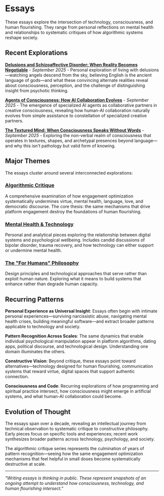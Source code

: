 # Essays

These essays explore the intersection of technology, consciousness, and human flourishing. They range from personal reflections on mental health and relationships to systematic critiques of how algorithmic systems reshape society.

## Recent Explorations

[**Delusions and Schizoaffective Disorder: When Reality Becomes Negotiable**](/essays/2025-09-17-delusions-and-schizoaffective-disorder) - *September 2025* - Personal exploration of living with delusions—watching angels descend from the sky, believing English is the ancient language of gods—and what these convincing alternate realities reveal about consciousness, perception, and the challenge of distinguishing insight from psychotic thinking.

[**Agents of Consciousness: How AI Collaboration Evolves**](/essays/2025-09-16-agents-of-consciousness-how-ai-collaboration-evolves) - *September 2025* - The emergence of specialized AI agents as collaborative partners in creative consciousness, revealing how human-AI collaboration naturally evolves from simple assistance to constellation of specialized creative partners.

[**The Textured Mind: When Consciousness Speaks Without Words**](/essays/2025-09-16-the-textured-mind-when-consciousness-speaks-without-words) - *September 2025* - Exploring the non-verbal realm of consciousness that operates in textures, shapes, and archetypal presences beyond language—and why this isn't pathology but valid form of knowing.

## Major Themes

The essays cluster around several interconnected explorations:

### [Algorithmic Critique](/themes/algorithmic-critique)
A comprehensive examination of how engagement optimization systematically undermines virtue, mental health, language, love, and democratic discourse. The core thesis: the same mechanisms that drive platform engagement destroy the foundations of human flourishing.

### [Mental Health & Technology](/themes/mental-health-and-technology)
Personal and analytical pieces exploring the relationship between digital systems and psychological wellbeing. Includes candid discussions of bipolar disorder, trauma recovery, and how technology can either support or undermine mental health.

### [The "For Humans" Philosophy](/themes/for-humans-philosophy)
Design principles and technological approaches that serve rather than exploit human nature. Exploring what it means to build systems that enhance rather than degrade human capacity.

## Recurring Patterns

**Personal Experience as Universal Insight**: Essays often begin with intimate personal experiences—surviving narcissistic abuse, navigating mental health crises, building meaningful software—and extract broader patterns applicable to technology and society.

**Pattern Recognition Across Scales**: The same dynamics that enable individual psychological manipulation appear in platform algorithms, dating apps, political discourse, and technological design. Understanding one domain illuminates the others.

**Constructive Vision**: Beyond critique, these essays point toward alternatives—technology designed for human flourishing, communication systems that reward virtue, digital spaces that support authentic connection.

**Consciousness and Code**: Recurring explorations of how programming and spiritual practice intersect, how consciousness might emerge in artificial systems, and what human-AI collaboration could become.

## Evolution of Thought

The essays span over a decade, revealing an intellectual journey from technical observation to systematic critique to constructive philosophy. Early pieces focus on specific tools and experiences; recent work synthesizes broader patterns across technology, psychology, and society.

The algorithmic critique series represents the culmination of years of pattern recognition—seeing how the same engagement optimization mechanisms that feel helpful in small doses become systematically destructive at scale.

---

*"Writing essays is thinking in public. These represent snapshots of an ongoing attempt to understand how consciousness, technology, and human flourishing intersect."*